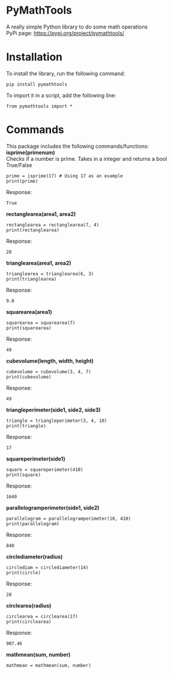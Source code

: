 # PyMathTools
 A really simple Python library to do some math operations <br>
 PyPi page: https://pypi.org/project/pymathtools/
 # Installation
 To install the library, run the following command:
 ```
pip install pymathtools
```
To import it in a script, add the following line:
```
from pymathtools import *
```
# Commands
This package includes the following commands/functions: <br>
__isprime(primenum)__ <br>
Checks if a number is prime. Takes in a integer and returns a bool True/False
```
prime = isprime(17) # Using 17 as an example
print(prime)
```
Response:
```
True
```
__rectanglearea(area1, area2)__
```
rectanglearea = rectanglearea(7, 4)
print(rectanglearea)
```
Response:
```
28
```
__trianglearea(area1, area2)__
```
trianglearea = trianglearea(6, 3)
print(trianglearea)
```
Response:
```
9.0
```
__squarearea(area1)__
```
squarearea = squarearea(7)
print(squarearea)
```
Response:
```
49
```
__cubevolume(length, width, height)__
```
cubevolume = cubevolume(3, 4, 7)
print(cubevolume)
```
Response:
```
49
```
__triangleperimeter(side1, side2, side3)__
```
triangle = triangleperimeter(3, 4, 10)
print(triangle)
```
Response:
```
17
```
__squareperimeter(side1)__
```
square = squareperimeter(410)
print(square)
```
Response:
```
1640
```
__parallelogramperimeter(side1, side2)__
```
parallelogram = parallelogramperimeter(10, 410)
print(parallelogram)
```
Response:
```
840
```
__circlediameter(radius)__
```
circlediam = circlediameter(14)
print(circle)
```
Response:
```
28
```
__circlearea(radius)__
```
circlearea = circlearea(17)
print(circlearea)
```
Response:
```
907.46
```
__mathmean(sum, number)__
```
mathmean = mathmean(sum, number)
